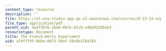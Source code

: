 ```yaml
---
content_type: resource
description: ''
file: https://ol-ocw-studio-app-qa.s3.amazonaws.com/courses/8-13-14-experimental-physics-i-ii-junior-lab-fall-2016-spring-2017/afdfff9f8bbe067239af19c8b178a764_MIT8_13-14F16-S17exp7.pdf
file_type: application/pdf
parent_uid: 4adf3b76-1be8-0bfe-61c0-e48e92d36eb3
resourcetype: Document
title: The Franck-Hertz Experiment
uid: afdfff9f-8bbe-0672-39af-19c8b178a764
---
```

